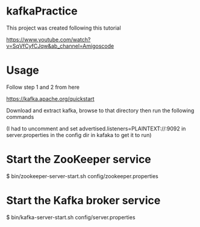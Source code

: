 # kafkaPractice
This project was created following this tutorial

https://www.youtube.com/watch?v=SqVfCyfCJqw&ab_channel=Amigoscode

# Usage

Follow step 1 and 2 from here

https://kafka.apache.org/quickstart

Download and extract kafka, browse to that directory then run the following commands

(I had to uncomment and set advertised.listeners=PLAINTEXT://<my ip>:9092 in server.properties in the config dir in kafaka to get it to run) 

# Start the ZooKeeper service
$ bin/zookeeper-server-start.sh config/zookeeper.properties

# Start the Kafka broker service
$ bin/kafka-server-start.sh config/server.properties
